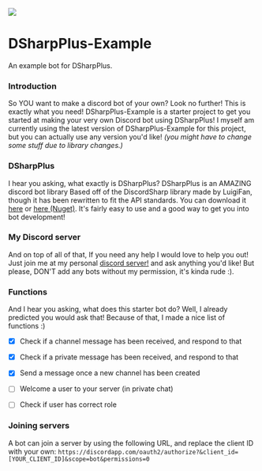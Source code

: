 ![](https://raw.githubusercontent.com/NaamloosDT/DSharpPlus/master/logo/dsharp%2B_smaller.png)
# DSharpPlus-Example
An example bot for DSharpPlus.

### Introduction
So YOU want to make a discord bot of your own? Look no further! This is exactly what you need! DSharpPlus-Example is a starter project to get you started at making your very own Discord bot using DSharpPlus! I myself am currently using the latest version of DSharpPlus-Example for this project, but you can actually use any version you'd like! *(you might have to change some stuff due to library changes.)*

### DSharpPlus
I hear you asking, what exactly is DSharpPlus? DSharpPlus is an AMAZING discord bot library Based off of the DiscordSharp library made by LuigiFan, though it has been rewritten to fit the API standards. You can download it [here](https://github.com/NaamloosDT/DSharpPlus) or [here (Nuget)](https://www.nuget.org/packages/DSharpPlus). It's fairly easy to use and a good way to get you into bot development!

### My Discord server
And on top of all of that, If you need any help I would love to help you out! Just join me at my personal [discord server!](https://discord.gg/0oZpaYcAjfvkDuE4) and ask anything you'd like! But please, DON'T add any bots without my permission, it's kinda rude :).

### Functions
And I hear you asking, what does this starter bot do? Well, I already predicted you would ask that! Because of that, I made a nice list of functions :)

- [x] Check if a channel message has been received, and respond to that
- [x] Check if a private message has been received, and respond to that
- [x] Send a message once a new channel has been created
- [ ] Welcome a user to your server (in private chat)
- [ ] Check if user has correct role


### Joining servers
A bot can join a server by using the following URL, and replace the client ID with your own:
`https://discordapp.com/oauth2/authorize?&client_id=[YOUR_CLIENT_ID]&scope=bot&permissions=0`
